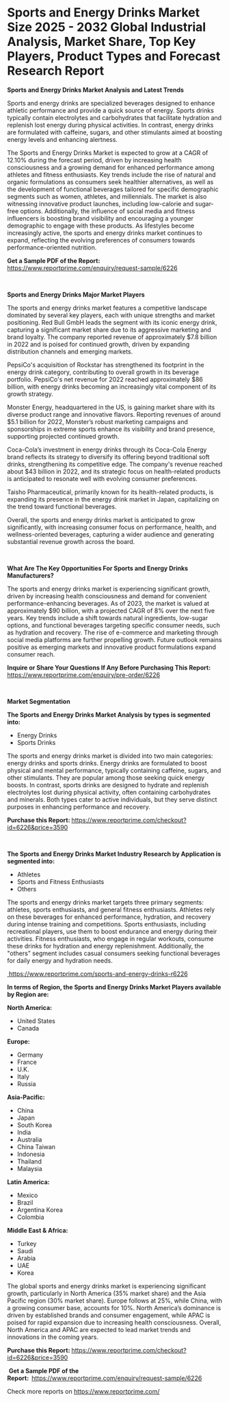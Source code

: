 <p><h1>Sports and Energy Drinks Market Size 2025 - 2032 Global Industrial Analysis, Market Share, Top Key Players, Product Types and Forecast Research Report</h1></p><p><strong>Sports and Energy Drinks Market Analysis and Latest Trends</strong></p>
<p><p>Sports and energy drinks are specialized beverages designed to enhance athletic performance and provide a quick source of energy. Sports drinks typically contain electrolytes and carbohydrates that facilitate hydration and replenish lost energy during physical activities. In contrast, energy drinks are formulated with caffeine, sugars, and other stimulants aimed at boosting energy levels and enhancing alertness.</p><p>The Sports and Energy Drinks Market is expected to grow at a CAGR of 12.10% during the forecast period, driven by increasing health consciousness and a growing demand for enhanced performance among athletes and fitness enthusiasts. Key trends include the rise of natural and organic formulations as consumers seek healthier alternatives, as well as the development of functional beverages tailored for specific demographic segments such as women, athletes, and millennials. The market is also witnessing innovative product launches, including low-calorie and sugar-free options. Additionally, the influence of social media and fitness influencers is boosting brand visibility and encouraging a younger demographic to engage with these products. As lifestyles become increasingly active, the sports and energy drinks market continues to expand, reflecting the evolving preferences of consumers towards performance-oriented nutrition.</p></p>
<p><strong>Get a Sample PDF of the Report:&nbsp;</strong> <a href="https://www.reportprime.com/enquiry/request-sample/6226?utm_campaign=2215&utm_medium=2&utm_source=Github&utm_content=ia&utm_term=19032025&utm_id=sports-and-energy-drinks">https://www.reportprime.com/enquiry/request-sample/6226</a></p>
<p>&nbsp;</p>
<p><strong>Sports and Energy Drinks Major Market Players</strong></p>
<p><p>The sports and energy drinks market features a competitive landscape dominated by several key players, each with unique strengths and market positioning. Red Bull GmbH leads the segment with its iconic energy drink, capturing a significant market share due to its aggressive marketing and brand loyalty. The company reported revenue of approximately $7.8 billion in 2022 and is poised for continued growth, driven by expanding distribution channels and emerging markets.</p><p>PepsiCo's acquisition of Rockstar has strengthened its footprint in the energy drink category, contributing to overall growth in its beverage portfolio. PepsiCo's net revenue for 2022 reached approximately $86 billion, with energy drinks becoming an increasingly vital component of its growth strategy.</p><p>Monster Energy, headquartered in the US, is gaining market share with its diverse product range and innovative flavors. Reporting revenues of around $5.1 billion for 2022, Monster’s robust marketing campaigns and sponsorships in extreme sports enhance its visibility and brand presence, supporting projected continued growth.</p><p>Coca-Cola’s investment in energy drinks through its Coca-Cola Energy brand reflects its strategy to diversify its offering beyond traditional soft drinks, strengthening its competitive edge. The company's revenue reached about $43 billion in 2022, and its strategic focus on health-related products is anticipated to resonate well with evolving consumer preferences.</p><p>Taisho Pharmaceutical, primarily known for its health-related products, is expanding its presence in the energy drink market in Japan, capitalizing on the trend toward functional beverages. </p><p>Overall, the sports and energy drinks market is anticipated to grow significantly, with increasing consumer focus on performance, health, and wellness-oriented beverages, capturing a wider audience and generating substantial revenue growth across the board.</p></p>
<p>&nbsp;</p>
<p><strong>What Are The Key Opportunities For Sports and Energy Drinks Manufacturers?</strong></p>
<p><p>The sports and energy drinks market is experiencing significant growth, driven by increasing health consciousness and demand for convenient performance-enhancing beverages. As of 2023, the market is valued at approximately $90 billion, with a projected CAGR of 8% over the next five years. Key trends include a shift towards natural ingredients, low-sugar options, and functional beverages targeting specific consumer needs, such as hydration and recovery. The rise of e-commerce and marketing through social media platforms are further propelling growth. Future outlook remains positive as emerging markets and innovative product formulations expand consumer reach.</p></p>
<p><strong>Inquire or Share Your Questions If Any Before Purchasing This Report:</strong> <a href="https://www.reportprime.com/enquiry/pre-order/6226?utm_campaign=2215&utm_medium=2&utm_source=Github&utm_content=ia&utm_term=19032025&utm_id=sports-and-energy-drinks">https://www.reportprime.com/enquiry/pre-order/6226</a></p>
<p>&nbsp;</p>
<p><strong>Market Segmentation</strong></p>
<p><strong>The Sports and Energy Drinks Market Analysis by types is segmented into:</strong></p>
<p><ul><li>Energy Drinks</li><li>Sports Drinks</li></ul></p>
<p><p>The sports and energy drinks market is divided into two main categories: energy drinks and sports drinks. Energy drinks are formulated to boost physical and mental performance, typically containing caffeine, sugars, and other stimulants. They are popular among those seeking quick energy boosts. In contrast, sports drinks are designed to hydrate and replenish electrolytes lost during physical activity, often containing carbohydrates and minerals. Both types cater to active individuals, but they serve distinct purposes in enhancing performance and recovery.</p></p>
<p><strong>Purchase this Report:&nbsp;</strong><a href="https://www.reportprime.com/checkout?id=6226&price=3590&utm_campaign=2215&utm_medium=2&utm_source=Github&utm_content=ia&utm_term=19032025&utm_id=sports-and-energy-drinks">https://www.reportprime.com/checkout?id=6226&price=3590</a></p>
<p>&nbsp;</p>
<p><strong>The Sports and Energy Drinks Market Industry Research by Application is segmented into:</strong></p>
<p><ul><li>Athletes</li><li>Sports and Fitness Enthusiasts</li><li>Others</li></ul></p>
<p><p>The sports and energy drinks market targets three primary segments: athletes, sports enthusiasts, and general fitness enthusiasts. Athletes rely on these beverages for enhanced performance, hydration, and recovery during intense training and competitions. Sports enthusiasts, including recreational players, use them to boost endurance and energy during their activities. Fitness enthusiasts, who engage in regular workouts, consume these drinks for hydration and energy replenishment. Additionally, the "others" segment includes casual consumers seeking functional beverages for daily energy and hydration needs.</p></p>
<p><a href="https://www.reportprime.com/sports-and-energy-drinks-r6226?utm_campaign=2215&utm_medium=2&utm_source=Github&utm_content=ia&utm_term=19032025&utm_id=sports-and-energy-drinks">&nbsp;https://www.reportprime.com/sports-and-energy-drinks-r6226</a></p>
<p><strong>In terms of Region, the Sports and Energy Drinks Market Players available by Region are:</strong></p>
<p>
    <p> <strong> North America: </strong>
        <ul>
            <li>United States</li>
            <li>Canada</li>
        </ul>
        </p> 
    <p> <strong> Europe: </strong>
        <ul>
            <li>Germany</li>
            <li>France</li>
            <li>U.K.</li>
            <li>Italy</li>
            <li>Russia</li>
        </ul>
        </p> 
    <p> <strong> Asia-Pacific: </strong>
        <ul>
            <li>China</li>
            <li>Japan</li>
            <li>South Korea</li>
            <li>India</li>
            <li>Australia</li>
            <li>China Taiwan</li>
            <li>Indonesia</li>
            <li>Thailand</li>
            <li>Malaysia</li>
        </ul>
        </p> 
    <p> <strong> Latin America: </strong>
        <ul>
            <li>Mexico</li>
            <li>Brazil</li>
            <li>Argentina Korea</li>
            <li>Colombia</li>
        </ul>
        </p> 
    <p> <strong> Middle East & Africa: </strong>
        <ul>
            <li>Turkey</li>
            <li>Saudi</li>
            <li>Arabia</li>
            <li>UAE</li>
            <li>Korea</li>
        </ul>
    </p>
    </p>
<p><p>The global sports and energy drinks market is experiencing significant growth, particularly in North America (35% market share) and the Asia Pacific region (30% market share). Europe follows at 25%, while China, with a growing consumer base, accounts for 10%. North America’s dominance is driven by established brands and consumer engagement, while APAC is poised for rapid expansion due to increasing health consciousness. Overall, North America and APAC are expected to lead market trends and innovations in the coming years.</p></p>
<p><strong>Purchase this Report: </strong><a href="https://www.reportprime.com/checkout?id=6226&price=3590&utm_campaign=2215&utm_medium=2&utm_source=Github&utm_content=ia&utm_term=19032025&utm_id=sports-and-energy-drinks">https://www.reportprime.com/checkout?id=6226&price=3590</a></p>
<p>&nbsp;<strong>Get a Sample PDF of the Report:&nbsp;&nbsp;</strong><a href="https://www.reportprime.com/enquiry/request-sample/6226?utm_campaign=2215&utm_medium=2&utm_source=Github&utm_content=ia&utm_term=19032025&utm_id=sports-and-energy-drinks">https://www.reportprime.com/enquiry/request-sample/6226</a></p>
<p><strong></strong></p>
<p>Check more reports on <a href="https://www.reportprime.com/?utm_campaign=2215&utm_medium=2&utm_source=Github&utm_content=ia&utm_term=19032025&utm_id=sports-and-energy-drinks">https://www.reportprime.com/</a></p>